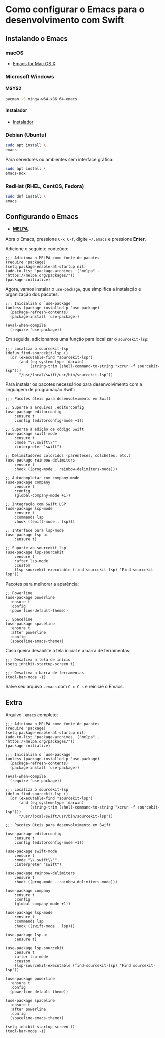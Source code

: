 # Como configurar o Emacs para o desenvolvimento com Swift

## Instalando o Emacs

### macOS

- [Emacs for Mac OS X](https://emacsformacosx.com/)

### Microsoft Windows

#### MSYS2

```bash
pacman -S mingw-w64-x86_64-emacs
```

#### Instalador

- [Instalador](https://ftp.eq.uc.pt/software/unix/gnu/emacs/windows/)

### Debian (Ubuntu)

```bash
sudo apt install \
emacs
```

Para servidores ou ambientes sem interface gráfica:

```bash
sudo apt install \
emacs-nox
```

### RedHat (RHEL, CentOS, Fedora)

```bash
sudo dnf install \
emacs
```


## Configurando o Emacs

- [**MELPA**](https://melpa.org/).

Abra o Emacs, pressione `C-x C-f`, digite `~/.emacs` e pressione **Enter**.

Adicione o seguinte conteúdo:

```plaintext
;;; Adiciona o MELPA como fonte de pacotes
(require 'package)
(setq package-enable-at-startup nil)
(add-to-list 'package-archives '("melpa" . "https://melpa.org/packages/"))
(package-initialize)
```

Agora, vamos instalar o `use-package`, que simplifica a instalação e organização dos pacotes:

```plaintext
;;; Inicializa o `use-package`
(unless (package-installed-p 'use-package)
  (package-refresh-contents)
  (package-install 'use-package))

(eval-when-compile
  (require 'use-package))
```

Em seguida, adicionamos uma função para localizar o `sourcekit-lsp`:

```plaintext
;;; Localiza o sourcekit-lsp
(defun find-sourcekit-lsp ()
  (or (executable-find "sourcekit-lsp")
      (and (eq system-type 'darwin)
           (string-trim (shell-command-to-string "xcrun -f sourcekit-lsp")))
      "/usr/local/swift/usr/bin/sourcekit-lsp"))
```

Para instalar os pacotes necessários para desenvolvimento com a linguagem de programação Swift:

```plaintext
;;; Pacotes úteis para desenvolvimento em Swift

;; Suporte a arquivos .editorconfig
(use-package editorconfig
    :ensure t
    :config (editorconfig-mode +1))

;; Suporte à edição de código Swift
(use-package swift-mode
    :ensure t
    :mode "\\.swift\\'"
    :interpreter "swift")

;; Delimitadores coloridos (parênteses, colchetes, etc.)
(use-package rainbow-delimiters
    :ensure t
    :hook ((prog-mode . rainbow-delimiters-mode)))

;; Autocompletar com company-mode
(use-package company
    :ensure t
    :config
    (global-company-mode +1))

;; Integração com Swift LSP
(use-package lsp-mode
    :ensure t
    :commands lsp
    :hook ((swift-mode . lsp)))

;; Interface para lsp-mode
(use-package lsp-ui
    :ensure t)

;; Suporte ao sourcekit-lsp
(use-package lsp-sourcekit
    :ensure t
    :after lsp-mode
    :custom
    (lsp-sourcekit-executable (find-sourcekit-lsp) "Find sourcekit-lsp"))
```

Pacotes para melhorar a aparência:

```plaintext
;; Powerline
(use-package powerline
  :ensure t
  :config
  (powerline-default-theme))

;; Spaceline
(use-package spaceline
  :ensure t
  :after powerline
  :config
  (spaceline-emacs-theme))
```

Caso queira desabilite a tela inicial e a barra de ferramentas:

```plaintext
;;; Desativa a tela de início
(setq inhibit-startup-screen t)

;;; Desativa a barra de ferramentas
(tool-bar-mode -1)
```

Salve seu arquivo `.emacs` com `C-x C-s` e reinicie o Emacs.

## Extra

Arquivo `.emacs` completo:

```plaintext
;;; Adiciona o MELPA como fonte de pacotes
(require 'package)
(setq package-enable-at-startup nil)
(add-to-list 'package-archives '("melpa" . "https://melpa.org/packages/"))
(package-initialize)

;;; Inicializa o `use-package`
(unless (package-installed-p 'use-package)
  (package-refresh-contents)
  (package-install 'use-package))

(eval-when-compile
  (require 'use-package))

;;; Localiza o sourcekit-lsp
(defun find-sourcekit-lsp ()
  (or (executable-find "sourcekit-lsp")
      (and (eq system-type 'darwin)
           (string-trim (shell-command-to-string "xcrun -f sourcekit-lsp")))
      "/usr/local/swift/usr/bin/sourcekit-lsp"))

;;; Pacotes úteis para desenvolvimento em Swift

(use-package editorconfig
    :ensure t
    :config (editorconfig-mode +1))

(use-package swift-mode
    :ensure t
    :mode "\\.swift\\'"
    :interpreter "swift")

(use-package rainbow-delimiters
    :ensure t
    :hook ((prog-mode . rainbow-delimiters-mode)))

(use-package company
    :ensure t
    :config
    (global-company-mode +1))

(use-package lsp-mode
    :ensure t
    :commands lsp
    :hook ((swift-mode . lsp)))

(use-package lsp-ui
    :ensure t)

(use-package lsp-sourcekit
    :ensure t
    :after lsp-mode
    :custom
    (lsp-sourcekit-executable (find-sourcekit-lsp) "Find sourcekit-lsp"))

(use-package powerline
  :ensure t
  :config
  (powerline-default-theme))

(use-package spaceline
  :ensure t
  :after powerline
  :config
  (spaceline-emacs-theme))

(setq inhibit-startup-screen t)
(tool-bar-mode -1)
```
